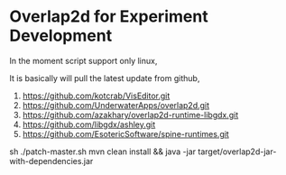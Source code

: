 # Overlap2d for Experiment  Development

In the moment script support only linux,

It is basically will pull the latest update from github,

1. https://github.com/kotcrab/VisEditor.git
2. https://github.com/UnderwaterApps/overlap2d.git
3. https://github.com/azakhary/overlap2d-runtime-libgdx.git
4. https://github.com/libgdx/ashley.git
5. https://github.com/EsotericSoftware/spine-runtimes.git

sh ./patch-master.sh
mvn clean install && java -jar target/overlap2d-jar-with-dependencies.jar

